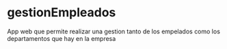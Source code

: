 # gestionEmpleados
App web que permite realizar una gestion tanto de los empelados como los departamentos que hay en la empresa
